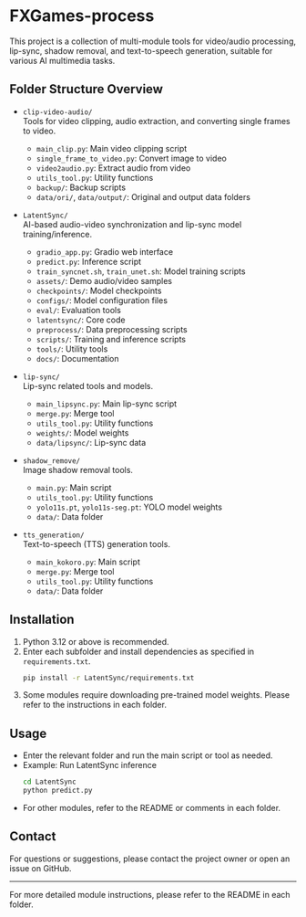# FXGames-process

This project is a collection of multi-module tools for video/audio processing, lip-sync, shadow removal, and text-to-speech generation, suitable for various AI multimedia tasks.

## Folder Structure Overview

- `clip-video-audio/`  
	Tools for video clipping, audio extraction, and converting single frames to video.
	- `main_clip.py`: Main video clipping script
	- `single_frame_to_video.py`: Convert image to video
	- `video2audio.py`: Extract audio from video
	- `utils_tool.py`: Utility functions
	- `backup/`: Backup scripts
	- `data/ori/`, `data/output/`: Original and output data folders

- `LatentSync/`  
	AI-based audio-video synchronization and lip-sync model training/inference.
	- `gradio_app.py`: Gradio web interface
	- `predict.py`: Inference script
	- `train_syncnet.sh`, `train_unet.sh`: Model training scripts
	- `assets/`: Demo audio/video samples
	- `checkpoints/`: Model checkpoints
	- `configs/`: Model configuration files
	- `eval/`: Evaluation tools
	- `latentsync/`: Core code
	- `preprocess/`: Data preprocessing scripts
	- `scripts/`: Training and inference scripts
	- `tools/`: Utility tools
	- `docs/`: Documentation

- `lip-sync/`  
	Lip-sync related tools and models.
	- `main_lipsync.py`: Main lip-sync script
	- `merge.py`: Merge tool
	- `utils_tool.py`: Utility functions
	- `weights/`: Model weights
	- `data/lipsync/`: Lip-sync data

- `shadow_remove/`  
	Image shadow removal tools.
	- `main.py`: Main script
	- `utils_tool.py`: Utility functions
	- `yolo11s.pt`, `yolo11s-seg.pt`: YOLO model weights
	- `data/`: Data folder

- `tts_generation/`  
	Text-to-speech (TTS) generation tools.
	- `main_kokoro.py`: Main script
	- `merge.py`: Merge tool
	- `utils_tool.py`: Utility functions
	- `data/`: Data folder

## Installation

1. Python 3.12 or above is recommended.
2. Enter each subfolder and install dependencies as specified in `requirements.txt`.
	 ```bash
	 pip install -r LatentSync/requirements.txt
	 ```
3. Some modules require downloading pre-trained model weights. Please refer to the instructions in each folder.

## Usage

- Enter the relevant folder and run the main script or tool as needed.
- Example: Run LatentSync inference
	```bash
	cd LatentSync
	python predict.py
	```
- For other modules, refer to the README or comments in each folder.

## Contact

For questions or suggestions, please contact the project owner or open an issue on GitHub.

---

For more detailed module instructions, please refer to the README in each folder.